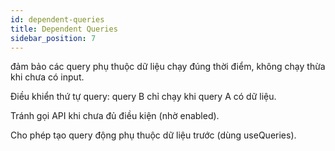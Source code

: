 ```yaml
---
id: dependent-queries
title: Dependent Queries
sidebar_position: 7
---
```


đảm bảo các query phụ thuộc dữ liệu chạy đúng thời điểm, không chạy thừa khi chưa có input.

Điều khiển thứ tự query: query B chỉ chạy khi query A có dữ liệu.

Tránh gọi API khi chưa đủ điều kiện (nhờ enabled).

Cho phép tạo query động phụ thuộc dữ liệu trước (dùng useQueries).
